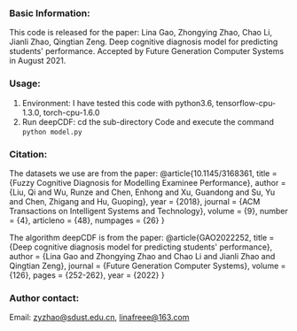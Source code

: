 ### Basic Information:
This code is released for the paper:
Lina Gao, Zhongying Zhao, Chao Li, Jianli Zhao, Qingtian Zeng. Deep cognitive diagnosis model for predicting students' performance. Accepted by Future Generation Computer Systems in August 2021.


### Usage:
1. Environment: I have tested this code with python3.6, tensorflow-cpu-1.3.0, torch-cpu-1.6.0
3. Run deepCDF: cd the sub-directory Code and execute the command `python model.py`


### Citation:
The datasets we use are from the paper:
 @article{10.1145/3168361,
title = {Fuzzy Cognitive Diagnosis for Modelling Examinee Performance},
author = {Liu, Qi and Wu, Runze and Chen, Enhong and Xu, Guandong and Su, Yu and Chen, Zhigang and Hu, Guoping},
year = {2018},
journal = {ACM Transactions on Intelligent Systems and Technology},
volume = {9},
number = {4},
articleno = {48},
numpages = {26}
}

 The algorithm deepCDF is from the paper:
 @article{GAO2022252,
title = {Deep cognitive diagnosis model for predicting students' performance},
author = {Lina Gao and Zhongying Zhao and Chao Li and Jianli Zhao and Qingtian Zeng},
journal = {Future Generation Computer Systems},
volume = {126},
pages = {252-262},
year = {2022}
}


### Author contact:
Email: zyzhao@sdust.edu.cn, linafreee@163.com
